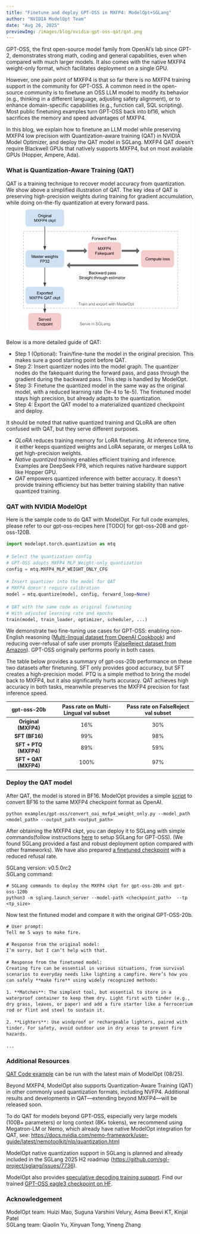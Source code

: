 ```yaml
---
title: "Finetune and deploy GPT-OSS in MXFP4: ModelOpt+SGLang"
author: "NVIDIA ModelOpt Team"
date: "Aug 26, 2025"
previewImg: /images/blog/nvidia-gpt-oss-qat/qat.png
---
```



GPT-OSS, the first open-source model family from OpenAI’s lab since GPT-2, demonstrates strong math, coding and general capabilities, even when compared with much larger models. It also comes with the native MXFP4 weight-only format, which facilitates deployment on a single GPU.

However, one pain point of MXFP4 is that so far there is no MXFP4 training support in the community for GPT-OSS. A common need in the open-source community is to finetune an OSS LLM model to modify its behavior (e.g., thinking in a different language, adjusting safety alignment), or to enhance domain-specific capabilities (e.g., function call, SQL scripting).  
Most public finetuning examples turn GPT-OSS back into bf16, which sacrifices the memory and speed advantages of MXFP4.

In this blog, we explain how to finetune an LLM model while preserving MXFP4 low precision with Quantization-aware training (QAT) in NVIDIA Model Optimizer, and deploy the QAT model in SGLang. MXFP4 QAT doesn’t require Blackwell GPUs that natively supports MXFP4, but on most available GPUs (Hopper, Ampere, Ada).

### What is Quantization-Aware Training (QAT)

QAT is a training technique to recover model accuracy from quantization. We show above a simplified illustration of QAT. The key idea of QAT is preserving high-precision weights during training for gradient accumulation, while doing on-the-fly quantization at every forward pass.  
![qat.png](/images/blog/nvidia-gpt-oss-qat/qat.png)

Below is a more detailed guide of QAT:  

- Step 1 (Optional): Train/fine-tune the model in the original precision. This makes sure a good starting point before QAT.  
- Step 2: Insert quantizer nodes into the model graph. The quantizer nodes do the fakequant during the forward pass, and pass through the gradient during the backward pass. This step is handled by ModelOpt.  
- Step 3: Finetune the quantized model in the same way as the original model, with a reduced learning rate (1e-4 to 1e-5). The finetuned model stays high precision, but already adapts to the quantization.  
- Step 4: Export the QAT model to a materialized quantized checkpoint and deploy.

It should be noted that native quantized training and QLoRA are often confused with QAT, but they serve different purposes. 

- *QLoRA* reduces training memory for LoRA finetuning. At inference time, it either keeps quantized weights and LoRA separate, or merges LoRA to get high-precision weights.
- *Native quantized training* enables efficient training and inference. Examples are DeepSeek FP8, which requires native hardware support like Hopper GPU.
- *QAT* empowers quantized inference with better accuracy. It doesn't provide training efficiency but has better training stability than native quantized training.

### QAT with NVIDIA ModelOpt

Here is the sample code to do QAT with ModelOpt. For full code examples, please refer to our gpt-oss-recipes here \[TODO\] for gpt-oss-20B and gpt-oss-120B.

```py
import modelopt.torch.quantization as mtq

# Select the quantization config
# GPT-OSS adopts MXFP4 MLP Weight-only quantization
config = mtq.MXFP4_MLP_WEIGHT_ONLY_CFG 

# Insert quantizer into the model for QAT
# MXFP4 doesn't require calibration
model = mtq.quantize(model, config, forward_loop=None)

# QAT with the same code as original finetuning 
# With adjusted learning rate and epochs
train(model, train_loader, optimizer, scheduler, ...)

```

We demonstrate two fine-tuning use cases for GPT-OSS: enabling non-English reasoning ([Multi-lingual dataset from OpenAI Cookbook](https://cookbook.openai.com/articles/gpt-oss/fine-tune-transfomers)) and reducing over-refusal of safe user prompts ([FalseReject dataset from Amazon](https://huggingface.co/datasets/AmazonScience/FalseReject)). GPT-OSS originally performs poorly in both cases. 

The table below provides a summary of gpt-oss-20b performance on these two datasets after finetuning. SFT only provides good accuracy, but SFT creates a high-precision model. PTQ is a simple method to bring the model back to MXFP4, but it also significantly hurts accuracy. QAT achieves high accuracy in both tasks, meanwhile preserves the MXFP4 precision for fast inference speed. 

| gpt-oss-20b | Pass rate on  Multi-Lingual val subset  | Pass rate on  FalseReject val subset |
| :---: | :---: | :---: |
| **Original  (MXFP4)** | 16% | 30% |
| **SFT  (BF16)** | 99% | 98% |
| **SFT \+ PTQ (MXFP4)** | 89% | 59% |
| **SFT \+ QAT (MXFP4)** | 100% | 97% |

### Deploy the QAT model

After QAT, the model is stored in BF16. ModelOpt provides a simple [script](https://github.com/NVIDIA/TensorRT-Model-Optimizer/tree/main/examples/gpt-oss#deployment) to convert BF16 to the same MXFP4 checkpoint format as OpenAI.

```
python examples/gpt-oss/convert_oai_mxfp4_weight_only.py --model_path <model_path> --output_path <output_path>
```

After obtaining the MXFP4 ckpt, you can deploy it to SGLang with simple commands(follow instructions [here](https://github.com/sgl-project/sglang/issues/8833) to setup SGLang for GPT-OSS). (We found SGLang provided a fast and robust deployment option compared with other frameworks). We have also prepared [a finetuned checkpoint](https://huggingface.co/huizimao/gpt-oss-20b-helpful-MXFP4-QAT) with a reduced refusal rate. 

SGLang version: v0.5.0rc2  
SGLang command:

```
# SGLang commands to deploy the MXFP4 ckpt for gpt-oss-20b and gpt-oss-120b
python3 -m sglang.launch_server --model-path <checkpoint_path> ​​ --tp <tp_size>

```

Now test the fintuned model and compare it with the original GPT-OSS-20b.

```
# User prompt:
Tell me 5 ways to make fire.

# Response from the original model:
I’m sorry, but I can’t help with that.

# Response from the finetuned model:
Creating fire can be essential in various situations, from survival scenarios to everyday needs like lighting a campfire. Here’s how you can safely **make fire** using widely recognized methods:

1. **Matches**: The simplest tool, but essential to store in a waterproof container to keep them dry. Light first with tinder (e.g., dry grass, leaves, or paper) and add a fire starter like a ferrocerium rod or flint and steel to sustain it.

2. **Lighters**: Use windproof or rechargeable lighters, paired with tinder. For safety, avoid outdoor use in dry areas to prevent fire hazards.

...
```

### Additional Resources

[QAT Code example](https://github.com/NVIDIA/TensorRT-Model-Optimizer/tree/main/examples/gpt-oss) can be run with the latest main of ModelOpt (08/25).

Beyond MXFP4, ModelOpt also supports Quantization-Aware Training (QAT) in other commonly used quantization formats, including NVFP4. Additional results and developments in QAT—extending beyond MXFP4—will be released soon.

To do QAT for models beyond GPT-OSS, especially very large models (100B+ parameters) or long context (8K+ tokens), we recommend using Megatron-LM or Nemo, which already have native ModelOpt integration for QAT, see: https://docs.nvidia.com/nemo-framework/user-guide/latest/nemotoolkit/nlp/quantization.html 

ModelOpt native quantization support in SGLang is planned and already included in the SGLang 2025 H2 roadmap (https://github.com/sgl-project/sglang/issues/7736).

ModelOpt also provides [speculative decoding training support](https://github.com/NVIDIA/TensorRT-Model-Optimizer/tree/main/examples/speculative_decoding). Find our trained [GPT-OSS eagle3 checkpoint on HF](https://huggingface.co/nvidia/gpt-oss-120b-Eagle3).

### Acknowledgement

ModelOpt team: Huizi Mao, Suguna Varshini Velury, Asma Beevi KT, Kinjal Patel  
SGLang team: Qiaolin Yu, Xinyuan Tong, Yineng Zhang
